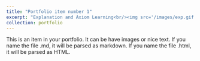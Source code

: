 ```yaml
---
title: "Portfolio item number 1"
excerpt: "Explanation and Axiom Learning<br/><img src='/images/exp.gif'>"
collection: portfolio
---
```


This is an item in your portfolio. It can be have images or nice text. If you name the file .md, it will be parsed as markdown. If you name the file .html, it will be parsed as HTML. 
